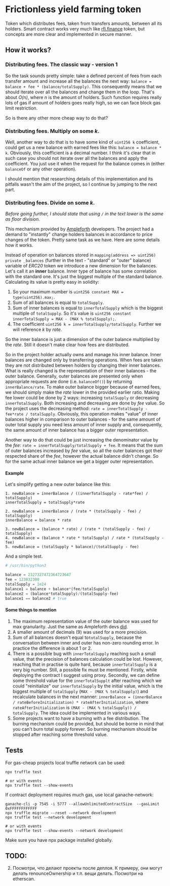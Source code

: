 # Frictionless yield farming token
Token which distributes fees, taken from transfers amounts, between all its holders. Smart contract works very much like 
[rfi.finance](https://github.com/reflectfinance) token, but concepts are more clear and implemented in secure manner.

## How it works?

### Distributing fees. The classic way - version 1
So the task sounds pretty simple: take a defined percent of fees from each transfer amount and increase all the balances the next
way: `balance = balance + fee * (balance/totalSupply)`. This consequently means that we should iterate over all the balances and
change them in the loop. That's about *O(n)*, where *n* is the amount of holders. Such function requires really lots of gas if amount
of holders goes really high, so we can face block gas limit restriction.

So is there any other more cheap way to do that?
### Distributing fees. Multiply on some *k*.
Well, another way to do that is to have some kind of `uint256 k` coefficient, could get us a new balance with earned fees like this:
`balance = balance * k`. Obviously, this coefficient is a decimal number. I think it's clear that in such case you should not iterate
over all the balances and apply the coefficient. You just use it when the request for the balance comes in (either `balanceOf` or any other
operation).

I should mention that researching details of this implementation and its pitfalls wasn't the aim of the project, so I continue by jumping
to the next part.

### Distributing fees. Divide on some *k*.
*Before going further, I should state that using `/` in the text lower is the same as floor division.*

This mechanism provided by [Ampleforth](https://github.com/ampleforth) developers. The project had a demand to "instantly" change holders balances in accordance
to price changes of the token. Pretty same task as we have. Here are some details how it works.

Instead of operation on balances stored in `mapping(address => uint256) private _balances` (further in the text - "standard" or "outer" balance) variable of *ERC20* token we introduce a new
dimension for the balances. Let's call it an **inner** balance. Inner type of balance has some correlation with the standard one. 
It's just the biggest multiple of the standard balance. Calculating its value is pretty easy in solidity:

1. So your maximum number is `uint256 constant MAX = type(uint256).max;`.
2. Sum of all balances is equal to `totalSupply`.
3. Sum of inner balances is equal to `innerTotalSupply` which is the biggest multiple of `totalSupply`. So it's value is
`uint256 constant innerTotalSupply = MAX - (MAX % totalSupply);`.
4. The coefficient `uint256 k = innerTotalSupply/totalSupply`. Further we will reference *k* by *rate*.

So the inner balance is just a dimension of the outer balance multiplied by the *rate*. Still it doesn't make clear how fees are distributed.

So in the project holder actually owns and manage his inner balance. Inner balances are changed only by transferring operations. When fees are taken they
are not distributed between holders by changing their inner balances. What is really changed is the representation of their inner balances - the outer balance.
Generally, outer balances are presented only when appropriate requests are done (i.e. `balanceOf()`) by returning `innerBalance/rate`. To make outer balance
bigger because of earned fees, we should simply make the *rate* lower in the provided earlier ratio. Making fee lower could be done by 2 ways: increasing `totalSupply`
or decreasing `innerTotalSupply`. Both increasing and decreasing are done by *fee* value. So the project uses the decreasing method: `rate = innerTotalSupply - fee*rate / totalSupply`.
Obviously, this operation makes "value" of inner balances higher in comparison to outer balances - for the same amount of outer total supply you
need less amount of inner supply and, consequently, the same amount of inner balance has a bigger outer representation.

Another way to do that could be just increasing the denominator value by the *fee*: `rate = innerTotalSupply/totalSupply + fee`. It means that the sum
of outer balances increased by *fee* value, so all the outer balances got their respected share of the *fee*, however the actual balance didn't change. So for the same
actual inner balance we get a bigger outer representation.

#### Example
Let's simplify getting a new outer balance like this:
```
1. newBalance = innerBalance / ((innerTotalSupply - rate*fee) / totalSupply)
innerTotalSupply = totalSupply*rate

2. newBalance = innerBalance / (rate * (totalSupply - fee) / totalSupply)
innerBalance = balance * rate

3. newBalance = (balance * rate) / (rate * (totalSupply - fee) / totalSupply)
4. newBalance = (balance * rate * totalSupply) / rate * (totalSupply - fee)
5. newBalance = (totalSupply * balance)/(totalSupply - fee)
```

And a simple test.

```python
# /usr/bin/python3

balance = 2327327472364723647
fee = 123832300
totalSupply = 1e24
balance1 = balance + balance*(fee/totalSupply)
balance2 = (balance*totalSupply)/(totalSupply-fee)
balance1 == balance2 # true
```   

#### Some things to mention
1. The maximum representation value of the outer balance was used for max granularity. Just the same as Ampleforth devs [did](https://github.com/ampleforth/uFragments/blob/master/contracts/UFragments.sol).
2. A smaller amount of decimals (9) was used for a more precision.
3. Sum of all balances doesn't equal to`totalSupply`, because the conversation between inner and outer has non-zero rounding error.
In practice the difference is about 1 or 2.
4. There is a possible bug with `innerTotalSupply` reaching such a small value, that the precision of balances calculation could be lost.
However, reaching that in practise is quite hard, because `innerTotalSupply` is a very big number. Still, a possible fix must be mentioned.
Firstly, while deploying the contract I suggest using proxy. Secondly, we can define some threshold value for the `innerTotalSupplt` after reaching
which we could "reinitialize" our `innerTotalSupply` by the initial value, which is the biggest multiple of `totalSupply` (`MAX - (MAX % totalSupply)`)
and recalculate balances in the next manner: `innerBalance = (innerBalance / rateBeforeInitialization) * rateAfterInitialization`, 
where `rateAfterInitialization` is `(MAX - (MAX % totalSupply)) / totalSupply`. The idea could be implemented in various ways.
5. Some projects want to have a burning with a fee distribution. The burning mechanism could be provided, but should be borne in mind that you can't burn total supply forever.
So burning mechanism should be stopped after reaching some threshold value. 

## Tests
For gas-cheap projects local truffle network can be used:
```
npx truffle test

# or with events
npx truffle test --show-events
```

If contract deployment requires much gas, use local ganache-network:
```
ganache-cli -p 7545 -i 5777 --allowUnlimitedContractSize  --gasLimit 0xFFFFFFFFFFFF
npx truffle migrate --reset --network development
npx truffle test --network development

# or with events
npx truffle test --show-events --network development
```

Make sure you have npx package installed globally.

## TODO:
2. Посмотри, что делают проекты после деплоя. К примеру, они могут делать renounceOwnership и т.п. вещи делать. Посмотри на etherscan.